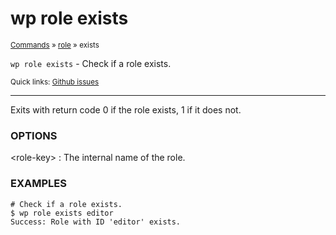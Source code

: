 # wp role exists

<small>[Commands](/commands/) &raquo; [role](/commands/role/) &raquo; exists</small>

`wp role exists` - Check if a role exists.

<small>Quick links: <a href="https://github.com/wp-cli/wp-cli/issues?q=is%3Aopen+label%3Acommand%3Arole-exists+sort%3Aupdated-desc">Github issues</a></small>

<hr />

Exits with return code 0 if the role exists, 1 if it does not.

### OPTIONS

&lt;role-key&gt;
: The internal name of the role.

### EXAMPLES

    # Check if a role exists.
    $ wp role exists editor
    Success: Role with ID 'editor' exists.



